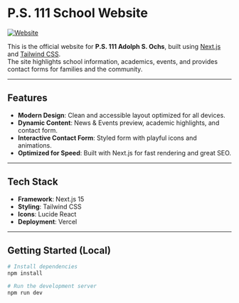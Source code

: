 # P.S. 111 School Website

[![Website](https://img.shields.io/website?url=https%3A%2F%2Fps111-website.vercel.app)](https://ps111-website.vercel.app)


This is the official website for **P.S. 111 Adolph S. Ochs**, built using [Next.js](https://nextjs.org/) and [Tailwind CSS](https://tailwindcss.com/).  
The site highlights school information, academics, events, and provides contact forms for families and the community.

---

## Features
- **Modern Design**: Clean and accessible layout optimized for all devices.
- **Dynamic Content**: News & Events preview, academic highlights, and contact form.
- **Interactive Contact Form**: Styled form with playful icons and animations.
- **Optimized for Speed**: Built with Next.js for fast rendering and great SEO.

---

## Tech Stack
- **Framework**: Next.js 15
- **Styling**: Tailwind CSS
- **Icons**: Lucide React
- **Deployment**: Vercel

---

## Getting Started (Local)
```bash
# Install dependencies
npm install

# Run the development server
npm run dev
